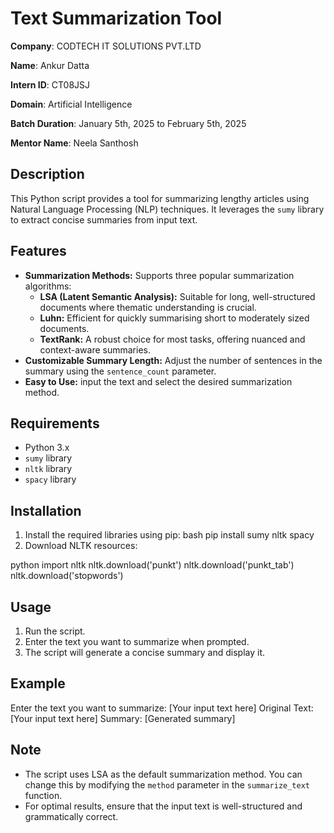 # Text Summarization Tool
**Company**: CODTECH IT SOLUTIONS PVT.LTD

**Name**: Ankur Datta

**Intern ID**: CT08JSJ

**Domain**: Artificial Intelligence

**Batch Duration**: January 5th, 2025 to February 5th, 2025

**Mentor Name**: Neela Santhosh 

## Description

This Python script provides a tool for summarizing lengthy articles using Natural Language Processing (NLP) techniques. It leverages the `sumy` library to extract concise summaries from input text.

## Features

- **Summarization Methods:** Supports three popular summarization algorithms:
    - **LSA (Latent Semantic Analysis):** Suitable for long, well-structured documents where thematic understanding is crucial.
    - **Luhn:** Efficient for quickly summarising short to moderately sized documents.
    - **TextRank:** A robust choice for most tasks, offering nuanced and context-aware summaries.
- **Customizable Summary Length:** Adjust the number of sentences in the summary using the `sentence_count` parameter.
- **Easy to Use:** input the text and select the desired summarization method.

## Requirements

- Python 3.x
- `sumy` library
- `nltk` library
- `spacy` library

## Installation

1. Install the required libraries using pip:
bash pip install sumy nltk spacy
2. Download NLTK resources:

python import nltk nltk.download('punkt') nltk.download('punkt_tab') nltk.download('stopwords')

## Usage

1. Run the script.
2. Enter the text you want to summarize when prompted.
3. The script will generate a concise summary and display it.

## Example

Enter the text you want to summarize: [Your input text here]
Original Text: [Your input text here]
Summary: [Generated summary]

## Note

- The script uses LSA as the default summarization method. You can change this by modifying the `method` parameter in the `summarize_text` function.
- For optimal results, ensure that the input text is well-structured and grammatically correct.

